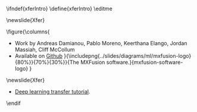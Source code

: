 \ifndef{xferIntro}
\define{xferIntro}
\editme

\newslide{Xfer}

\figure{\columns{
* Work by Andreas Damianou, Pablo Moreno, Keerthana Elango, Jordan Massiah, Cliff McCollum
* Available on [Github](https://github.com/amzn/xfer)
}{\includepng{../slides/diagrams/ml/mxfusion-logo}{80%}}{70%}{30%}}{The MXFusion software.}{mxfusion-software-logo}
}

\newslide{Xfer}

* [Deep learning transfer tutorial](https://xfer.readthedocs.io/en/master/demos/xfer-overview.html).

\endif
